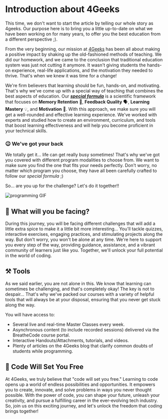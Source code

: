 # Introduction about 4Geeks

This time, we don't want to start the article by telling our whole story as 4geeks. Our purpose here is to bring you a little up-to-date on what we have been working on for many years, to offer you the best education from a different perspective ;).

From the very beginning, our mission at [4Geeks](https://4geeks.com/about-us) has been all about making a positive impact by shaking up the old-fashioned methods of teaching. We did our homework, and we came to the conclusion that traditional education system was just not cutting it anymore. It wasn't giving students the hands-on experience, real-life applications, and the motivation they needed to thrive. That's when we knew it was time for a change!

We're firm believers that learning should be fun, hands-on, and motivating. That's why we've come up with a special way of teaching that combines the best aspects of education. Our ***[special formula](https://4geeksacademy.notion.site/4geeksacademy/Mastering-Technical-Knowledge-984d2df394c44aedb05987311ccfcf06)*** is a scientific framework that focuses on **Memory Retention** 🧠, **Feedback Quality** 🗣️, **Learning Mastery** 💡, and **Motivation** 💪. With this approach, we make sure you will get a well-rounded and effective learning experience. We've worked with experts and studied how to create an environment, curriculum, and tools that boost learning effectiveness and will help you become proficient in your technical skills.

### 😉 We've got your back

We totally get it... life can get really busy sometimes! That's why we've got you covered with different program modalities to choose from. We want to make sure you find the one that fits your needs perfectly. Don't worry, no matter which program you choose, they have all been carefully crafted to follow our *special formula* ;)

So... are you up for the challenge? Let's do it together!!

![programming GIF](../images/programming.GIF)

## 🤔 What will you be facing?

During this journey, you will be facing different challenges that will add a little extra spice to make it a little bit more interesting... You'll tackle quizzes, interactive exercises, engaging practices, and stimulating projects along the way. But don't worry, you won't be alone at any time. We're here to support you every step of the way, providing guidance, assistance, and a vibrant community of learners just like you. Together, we'll unlock your full potential in the world of coding.

## ⚒️ Tools

As we said earlier, you are not alone in this. We know that learning can sometimes be challenging, and that's completely okay! The key is not to despair... That's why we've packed our courses with a variety of helpful tools that will always be at your disposal, ensuring that you never get stuck along the way.

You will have access to:

- Several live and real-time Master Classes every week.
- Asynchronous content (to include recorded sessions) delivered via the BreatheCode course portal.
- Interactive Handouts/Attachments, tutorials, and videos.
- Plenty of articles on the 4Geeks blog that clarify common doubts of students while programming.

## 🌱 Code Will Set You Free

At 4Geeks, we truly believe that "code will set you free." Learning to code opens up a world of endless possibilities and opportunities. It empowers you to create, innovate, and solve problems in ways you never thought possible. With the power of code, you can shape your future, unleash your creativity, and pursue a fulfilling career in the ever-evolving tech industry. So, join us on this exciting journey, and let's unlock the freedom that coding brings together!


